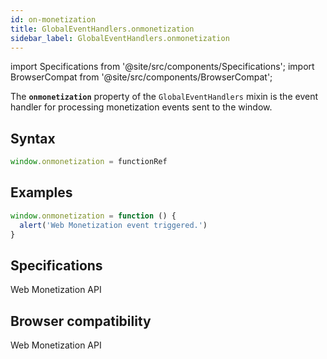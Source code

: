 ```yaml
---
id: on-monetization
title: GlobalEventHandlers.onmonetization
sidebar_label: GlobalEventHandlers.onmonetization
---
```

import Specifications from '@site/src/components/Specifications';
import BrowserCompat from '@site/src/components/BrowserCompat';

The **`onmonetization`** property of the
`GlobalEventHandlers` mixin is the event handler for
processing monetization events sent to the window.

## Syntax

```javascript
window.onmonetization = functionRef
```

## Examples

```javascript
window.onmonetization = function () {
  alert('Web Monetization event triggered.')
}
```

## Specifications

<Specifications link="onmonetization-event-handler">Web Monetization API</Specifications>

## Browser compatibility

<BrowserCompat data="onmonetization.json">Web Monetization API</BrowserCompat>
